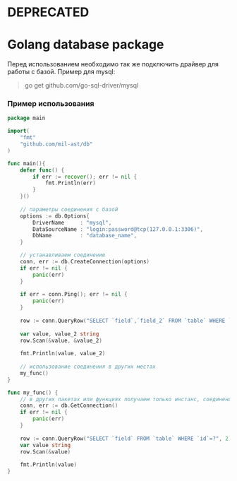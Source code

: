 # DEPRECATED

# Golang database package

Перед использованием необходимо так же подключить драйвер для работы с базой.
Пример для mysql:

> go get github.com/go-sql-driver/mysql

### Пример использования
```go
package main

import(
    "fmt"
    "github.com/mil-ast/db"
)

func main(){
    defer func() {
        if err := recover(); err != nil {
            fmt.Println(err)
        }
    }()
	
	// параметры соединения с базой
	options := db.Options{
		DriverName     : "mysql",
		DataSourceName : "login:password@tcp(127.0.0.1:3306)",
		DbName         : "database_name",
	}

	// устанавливаем соединение
	conn, err := db.CreateConnection(options)
	if err != nil {
		panic(err)
	}
	
	if err = conn.Ping(); err != nil {
		panic(err)
	}
	
	row := conn.QueryRow("SELECT `field`,`field_2` FROM `table` WHERE `id`=?", 1)
	
	var value, value_2 string
	row.Scan(&value, &value_2)
	
	fmt.Println(value, value_2)
	
	// использование соединения в других местах
	my_func()
}

func my_func() {
	// в других пакетах или функциях получаем только инстанс, соединение устанавливать не нужно
	conn, err := db.GetConnection()
	if err != nil {
		panic(err)
	}
	
	row := conn.QueryRow("SELECT `field` FROM `table` WHERE `id`=?", 2)
	var value string
	row.Scan(&value)
	
	fmt.Println(value)
}
```
